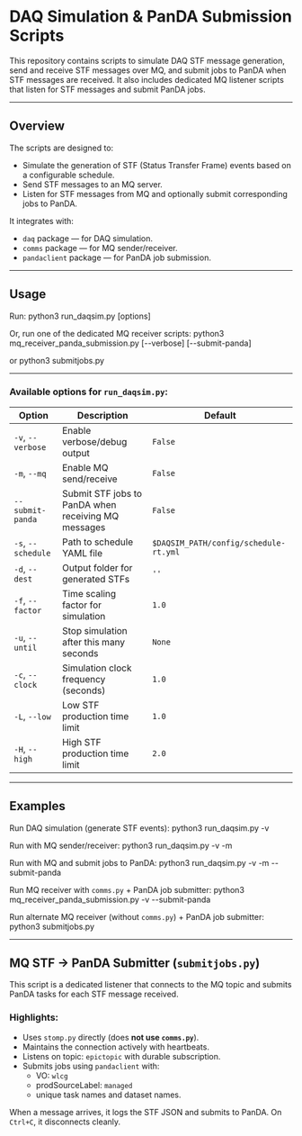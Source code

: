 
# DAQ Simulation & PanDA Submission Scripts

This repository contains scripts to simulate DAQ STF message generation, send and receive STF messages over MQ, and submit jobs to PanDA when STF messages are received.
It also includes dedicated MQ listener scripts that listen for STF messages and submit PanDA jobs.

---

## Overview

The scripts are designed to:
- Simulate the generation of STF (Status Transfer Frame) events based on a configurable schedule.
- Send STF messages to an MQ server.
- Listen for STF messages from MQ and optionally submit corresponding jobs to PanDA.

It integrates with:
- `daq` package — for DAQ simulation.
- `comms` package — for MQ sender/receiver.
- `pandaclient` package — for PanDA job submission.

---

## Usage

Run:
python3 run_daqsim.py [options]

Or, run one of the dedicated MQ receiver scripts:
python3 mq_receiver_panda_submission.py [--verbose] [--submit-panda]

or
python3 submitjobs.py

---

### Available options for `run_daqsim.py`:

| Option               | Description                                     | Default                              |
|-----------------------|-------------------------------------------------|--------------------------------------|
| `-v`, `--verbose`     | Enable verbose/debug output                    | `False`                              |
| `-m`, `--mq`          | Enable MQ send/receive                         | `False`                              |
| `--submit-panda`      | Submit STF jobs to PanDA when receiving MQ messages | `False`                        |
| `-s`, `--schedule`    | Path to schedule YAML file                     | `$DAQSIM_PATH/config/schedule-rt.yml` |
| `-d`, `--dest`        | Output folder for generated STFs              | `''`                                 |
| `-f`, `--factor`      | Time scaling factor for simulation            | `1.0`                                |
| `-u`, `--until`       | Stop simulation after this many seconds       | `None`                               |
| `-c`, `--clock`       | Simulation clock frequency (seconds)          | `1.0`                                |
| `-L`, `--low`         | Low STF production time limit                 | `1.0`                                |
| `-H`, `--high`        | High STF production time limit                | `2.0`                                |

---

## Examples

Run DAQ simulation (generate STF events):
python3 run_daqsim.py -v

Run with MQ sender/receiver:
python3 run_daqsim.py -v -m

Run with MQ and submit jobs to PanDA:
python3 run_daqsim.py -v -m --submit-panda

Run MQ receiver with `comms.py` + PanDA job submitter:
python3 mq_receiver_panda_submission.py -v --submit-panda

Run alternate MQ receiver (without `comms.py`) + PanDA job submitter:
python3 submitjobs.py

---

## MQ STF → PanDA Submitter (`submitjobs.py`)

This script is a dedicated listener that connects to the MQ topic and submits PanDA tasks for each STF message received.

### Highlights:
- Uses `stomp.py` directly (does **not use `comms.py`**).
- Maintains the connection actively with heartbeats.
- Listens on topic: `epictopic` with durable subscription.
- Submits jobs using `pandaclient` with:
  - VO: `wlcg`
  - prodSourceLabel: `managed`
  - unique task names and dataset names.

When a message arrives, it logs the STF JSON and submits to PanDA.
On `Ctrl+C`, it disconnects cleanly.

